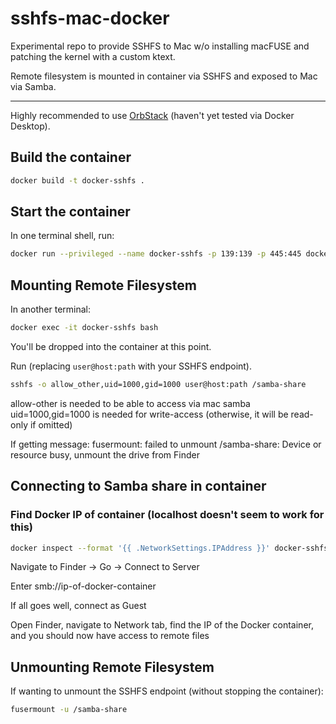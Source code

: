 # sshfs-mac-docker

Experimental repo to provide SSHFS to Mac w/o installing macFUSE and patching the kernel with a custom ktext.

Remote filesystem is mounted in container via SSHFS and exposed to Mac via Samba.

----

Highly recommended to use [OrbStack](https://orbstack.dev/) (haven't yet tested via Docker Desktop).

## Build the container

```bash
docker build -t docker-sshfs . 
```


## Start the container

In one terminal shell, run:

```bash
docker run --privileged --name docker-sshfs -p 139:139 -p 445:445 docker-sshfs
```

## Mounting Remote Filesystem

In another terminal:

```bash
docker exec -it docker-sshfs bash
```

You'll be dropped into the container at this point.

Run (replacing `user@host:path` with your SSHFS endpoint).

```bash
sshfs -o allow_other,uid=1000,gid=1000 user@host:path /samba-share
```

allow-other is needed to be able to access via mac samba
uid=1000,gid=1000 is needed for write-access (otherwise, it will be read-only if omitted)

If getting message: fusermount: failed to unmount /samba-share: Device or resource busy, unmount the drive from Finder

## Connecting to Samba share in container

### Find Docker IP of container (localhost doesn't seem to work for this)

```bash
docker inspect --format '{{ .NetworkSettings.IPAddress }}' docker-sshfs
```

Navigate to Finder -> Go -> Connect to Server

Enter smb://ip-of-docker-container

If all goes well, connect as Guest

Open Finder, navigate to Network tab, find the IP of the Docker container, and you should now have access to remote files

## Unmounting Remote Filesystem

If wanting to unmount the SSHFS endpoint (without stopping the container):

```bash
fusermount -u /samba-share
```
